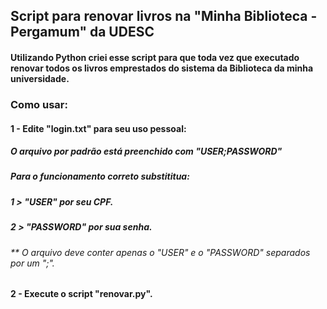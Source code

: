 ## Script para renovar livros na "Minha Biblioteca - Pergamum" da UDESC

#### Utilizando Python criei esse script para que toda vez que executado renovar todos os livros emprestados do sistema da Biblioteca da minha universidade.

### Como usar:

#### 1 - Edite "login.txt" para seu uso pessoal:
##### O arquivo por padrão está preenchido com "USER;PASSWORD"
##### Para o funcionamento correto substititua:
##### 1 > "USER" por seu CPF.
##### 2 > "PASSWORD" por sua senha.
###### ** O arquivo deve conter apenas o "USER" e o "PASSWORD" separados por um ";".

#### 2 - Execute o script "renovar.py".
